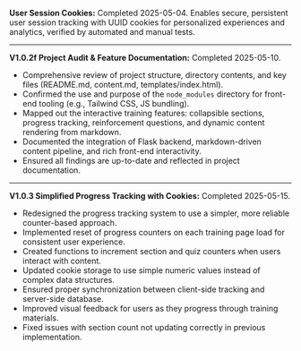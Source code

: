 **User Session Cookies:** Completed 2025-05-04. Enables secure, persistent user session tracking with UUID cookies for personalized experiences and analytics, verified by automated and manual tests.

---

**V1.0.2f Project Audit & Feature Documentation:** Completed 2025-05-10.
- Comprehensive review of project structure, directory contents, and key files (README.md, content.md, templates/index.html).
- Confirmed the use and purpose of the `node_modules` directory for front-end tooling (e.g., Tailwind CSS, JS bundling).
- Mapped out the interactive training features: collapsible sections, progress tracking, reinforcement questions, and dynamic content rendering from markdown.
- Documented the integration of Flask backend, markdown-driven content pipeline, and rich front-end interactivity.
- Ensured all findings are up-to-date and reflected in project documentation.

---

**V1.0.3 Simplified Progress Tracking with Cookies:** Completed 2025-05-15.
- Redesigned the progress tracking system to use a simpler, more reliable counter-based approach.
- Implemented reset of progress counters on each training page load for consistent user experience.
- Created functions to increment section and quiz counters when users interact with content.
- Updated cookie storage to use simple numeric values instead of complex data structures.
- Ensured proper synchronization between client-side tracking and server-side database.
- Improved visual feedback for users as they progress through training materials.
- Fixed issues with section count not updating correctly in previous implementation.
